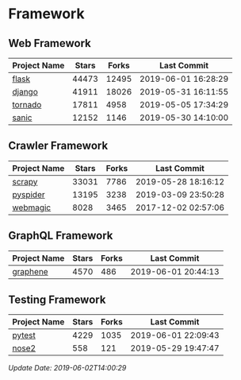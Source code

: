 # Framework

## Web Framework

| Project Name | Stars | Forks | Last Commit |
| ------------ | ----- | ----- | ----------- |
| [flask](https://github.com/pallets/flask) | 44473 | 12495 | 2019-06-01 16:28:29 |
| [django](https://github.com/django/django) | 41911 | 18026 | 2019-05-31 16:11:55 |
| [tornado](https://github.com/tornadoweb/tornado) | 17811 | 4958 | 2019-05-05 17:34:29 |
| [sanic](https://github.com/huge-success/sanic) | 12152 | 1146 | 2019-05-30 14:10:00 |

## Crawler Framework

| Project Name | Stars | Forks | Last Commit |
| ------------ | ----- | ----- | ----------- |
| [scrapy](https://github.com/scrapy/scrapy) | 33031 | 7786 | 2019-05-28 18:16:12 |
| [pyspider](https://github.com/binux/pyspider) | 13195 | 3238 | 2019-03-09 23:50:28 |
| [webmagic](https://github.com/code4craft/webmagic) | 8028 | 3465 | 2017-12-02 02:57:06 |

## GraphQL Framework

| Project Name | Stars | Forks | Last Commit |
| ------------ | ----- | ----- | ----------- |
| [graphene](https://github.com/graphql-python/graphene) | 4570 | 486 | 2019-06-01 20:44:13 |

## Testing Framework

| Project Name | Stars | Forks | Last Commit |
| ------------ | ----- | ----- | ----------- |
| [pytest](https://github.com/pytest-dev/pytest) | 4229 | 1035 | 2019-06-01 22:09:43 |
| [nose2](https://github.com/nose-devs/nose2) | 558 | 121 | 2019-05-29 19:47:47 |

*Update Date: 2019-06-02T14:00:29*